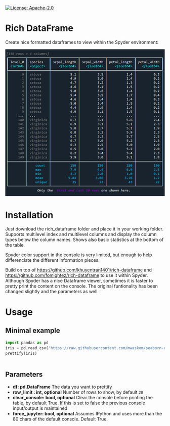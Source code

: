 [![License: Apache-2.0](https://img.shields.io/badge/Apache-2.0%20v3-blue.svg)](https://github.com/fizban99/rich-dataframe-for-spyder/blob/master/LICENSE)

# Rich DataFrame

Create nice formatted dataframes to view within the Spyder environment:

![image](https://github.com/fizban99/rich-dataframe-for-spyder/raw/master/images/prettify_table.png)

# Installation
Just download the rich_dataframe folder and place it in your working folder.
Supports multilevel index and multilevel columns and display the column types below the column names. Shows also basic statistics at the bottom of the table.

Spyder color support in the console is very limited, but enough to help differenciate the different information pieces.

Build on top of https://github.com/khuyentran1401/rich-dataframe and https://github.com/fomightez/rich-dataframe to use it within Spyder. Although Spyder has a nice Dataframe viewer, sometimes it is faster to pretty print the content on the console. The original funtionality has been changed slightly and the parameters as well. 

# Usage
## Minimal example
```python
import pandas as pd
iris = pd.read_csv('https://raw.githubusercontent.com/mwaskom/seaborn-data/master/iris.csv').set_index('species', append=True)
prettify(iris)
    
```

## Parameters
* **df: pd.DataFrame**
The data you want to prettify
* **row_limit : int, optional**
    Number of rows to show, by default `20`
* **clear_console: bool, optional**
    Clear the console before printing the table, by default True. If this is set to false the previous console input/output is maintained
* **force_jupyter: bool, optional**
    Assumes IPython and uses more than the 80 chars of the default console. Default True. 